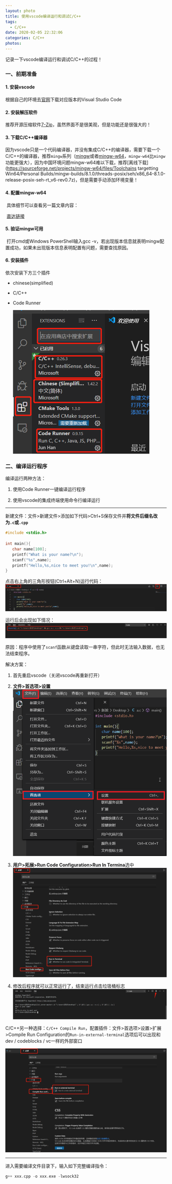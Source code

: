 ```yaml
---
layout: photo
title: 使用vscode编译运行和调试C/C++
tags:
  - C/C++
date: 2020-02-05 22:32:06
categories: C/C++
photos:
---
```


记录一下vscode编译运行和调试C/C++的过程！

<!--more-->

### 一、前期准备

#### 1.  安装vscode

   根据自己的环境去[官网](https://code.visualstudio.com/)下载对应版本的Visual Studio Code

   

#### 2. 安装解压软件

   推荐开源压缩软件[7-Zip](https://www.7-zip.org/)，虽然界面不是很美观，但是功能还是很强大的！

#### 3. 下载C/C++编译器

​	因为vscode只是一个代码编译器，并没有集成C/C++的编译器，需要下载一个C/C++的编译器，推荐`mingw`系列（[mingw](https://sourceforge.net/projects/mingw/files/MinGW/)或者[mingw-w64](https://sourceforge.net/projects/mingw-w64/files/mingw-w64/)，`mingw-w64`比`mingw`功能更强大），因为中国环境问题mingw-w64难以下载，推荐[离线下载](https://sourceforge.net/projects/mingw-w64/files/Toolchains targetting Win64/Personal Builds/mingw-builds/8.1.0/threads-posix/seh/x86_64-8.1.0-release-posix-seh-rt_v6-rev0.7z)，但是需要手动添加环境变量！

#### 4. 配置mingw-w64

​	具体细节可以查看另一篇文章内容：

​		[直达链接](https://bjlxb.github.io/2020/02/06/windows%E5%AE%89%E8%A3%85MinGW-w64/#more)

#### 5. 验证mingw可用

​	打开cmd或Windows PowerShell输入gcc -v，若出现版本信息就表明mingw配置成功，如果未出现版本信息表明配置有问题，需要查找原因。

#### 6. 安装插件

  依次安装下方三个插件

- chinese(simplified)

- C/C++

- Code Runner

  <img src="/image/vscode-C/vscode-1.png">
### 二、编译运行程序
编译运行两种方法：
  1. 使用Code Runner一键编译运行程序

  2. 使用vscode的集成终端使用命令行编译运行

------


新建文件：文件>新建文件>添加如下代码>Ctrl+S保存文件并**将文件后缀名改为`.c`或`.cpp`**
```c
#include <stdio.h>

int main(){
   char name[100];
   printf("What is your name?\n");
   scanf("%s",name);
   printf("Hello,%s,nice to meet you!\n",name);
}
```

点击右上角的三角形按钮(Ctrl+Alt+N)运行代码：
<img src="/image/vscode-C/vscode-2.png">

运行后会出现如下情况：
<img src="/image/vscode-C/vscode-3.png">

原因：程序中使用了`scanf`函数从键盘读取一串字符，但此时无法输入数据，也无法结束程序。

解决方案：

1. 首先重启vscode（关闭vscode再重新打开）

2. **文件>首选项>设置**
    <img src="/image/vscode-C/vscode-4.png">

3. **用户>拓展>Run Code Configuration>Run In Termina**选中
    <img src="/image/vscode-C/vscode-5.png">

4. 修改后程序就可以正常运行了，结束运行点击垃圾桶标志
    <img src="/image/vscode-C/vscode-6.png">

C/C++另一种选择：`C/C++ Compile Run`，配置插件：文件>首选项>设置>扩展>Compile Run Configuration的`Run-in-external-terminal`选项后可以出现和dev / codeblocks / vc一样的外部窗口

  <img src="/image/vscode-C/vscode-7.png">

------

进入需要编译文件目录下，输入如下完整编译指令：

```c
g++ xxx.cpp -o xxx.exe -lwsock32
```

